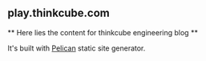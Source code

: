 ## play.thinkcube.com

** Here lies the content for thinkcube engineering blog **

It's built with [Pelican](getpelican.com) static site generator.
